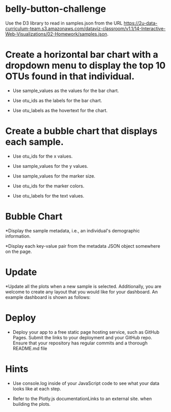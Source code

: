 # belly-button-challenge
Use the D3 library to read in samples.json from the URL https://2u-data-curriculum-team.s3.amazonaws.com/dataviz-classroom/v1.1/14-Interactive-Web-Visualizations/02-Homework/samples.json.

# Create a horizontal bar chart with a dropdown menu to display the top 10 OTUs found in that individual.

* Use sample_values as the values for the bar chart.

* Use otu_ids as the labels for the bar chart.

* Use otu_labels as the hovertext for the chart.


# Create a bubble chart that displays each sample.

* Use otu_ids for the x values.

* Use sample_values for the y values.

* Use sample_values for the marker size.

* Use otu_ids for the marker colors.

* Use otu_labels for the text values.

# Bubble Chart

*Display the sample metadata, i.e., an individual's demographic information.

*Display each key-value pair from the metadata JSON object somewhere on the page.

# Update

*Update all the plots when a new sample is selected. Additionally, you are welcome to create any layout that you would like for your dashboard. An example dashboard is shown as follows:

# Deploy

* Deploy your app to a free static page hosting service, such as GitHub Pages. Submit the links to your deployment and your GitHub repo. Ensure that your repository has regular commits and a thorough README.md file


# Hints
* Use console.log inside of your JavaScript code to see what your data looks like at each step.

* Refer to the Plotly.js documentationLinks to an external site. when building the plots.

